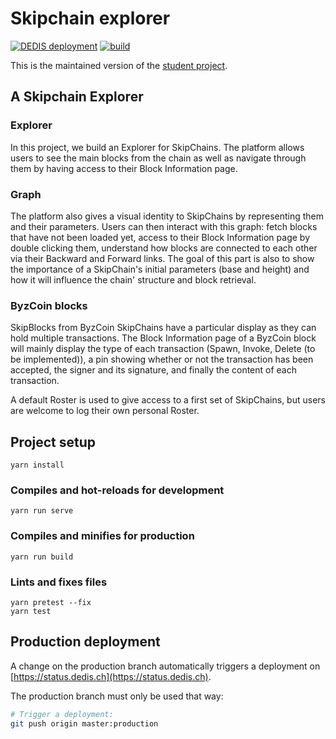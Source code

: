 # Skipchain explorer

[![DEDIS deployment](https://github.com/dedis/skipchain-explorer/workflows/DEDIS%20deployment/badge.svg)](https://github.com/dedis/skipchain-explorer/actions?query=workflow%3A%22DEDIS+deployment%22)
[![build](https://img.shields.io/travis/dedis/student_18_explorer.svg)](https://travis-ci.org/dedis/student_18_explorer)

This is the maintained version of the [student project](https://github.com/dedis/student_18_explorer).

## A Skipchain Explorer

### Explorer

In this project, we build an Explorer for SkipChains. The platform allows users
to see the main blocks from the chain as well as navigate through them by having
access to their Block Information page.

### Graph

The platform also gives a visual identity to SkipChains by representing them and
their parameters. Users can then interact with this graph: fetch blocks that
have not been loaded yet, access to their Block Information page by double
clicking them, understand how blocks are connected to each other via their
Backward and Forward links. The goal of this part is also to show the importance
of a SkipChain's initial parameters (base and height) and how it will influence
the chain' structure and block retrieval.

### ByzCoin blocks
SkipBlocks from ByzCoin SkipChains have a particular display as they can hold
multiple transactions. The Block Information page of a ByzCoin block will mainly
display the type of each transaction (Spawn, Invoke, Delete (to be
implemented)), a pin showing whether or not the transaction has been accepted,
the signer and its signature, and finally the content of each transaction.


A default Roster is used to give access to a first set of SkipChains, but users
are welcome to log their own personal Roster.


## Project setup
```
yarn install
```

### Compiles and hot-reloads for development
```
yarn run serve
```

### Compiles and minifies for production
```
yarn run build
```

### Lints and fixes files
```
yarn pretest --fix
yarn test
```

## Production deployment

A change on the production branch automatically triggers a deployment on
[https://status.dedis.ch](https://status.dedis.ch).

The production branch must only be used that way:

```bash
# Trigger a deployment:
git push origin master:production
